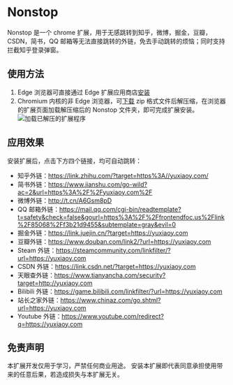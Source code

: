 # Nonstop
Nonstop 是一个 chrome 扩展，用于无感跳转到知乎，微博，掘金，豆瓣，CSDN，简书，QQ 邮箱等无法直接跳转的外链，免去手动跳转的烦恼；同时支持拦截知乎登录弹窗。

## 使用方法
1. Edge 浏览器可直接通过 Edge 扩展应用商店[安装](https://microsoftedge.microsoft.com/addons/detail/nonstop/ncjhljkmeagghpgekhdkaedcbippeaog?hl=zh-CN)
2. Chromium 内核的非 Edge 浏览器，可[下载](https://github.com/Yuxiaoy1/nonstop/releases) zip 格式文件后解压缩，在浏览器的扩展页面加载解压缩后的 Nonstop 文件夹，即可完成扩展安装。
![加载已解压的扩展程序](https://user-images.githubusercontent.com/24974936/101910150-83427c00-3bf9-11eb-82be-0f8ddd42731b.png)

## 应用效果
安装扩展后，点击下方四个链接，均可自动跳转：
* 知乎外链：<https://link.zhihu.com/?target=https%3A//yuxiaoy.com/>
* 简书外链：<https://www.jianshu.com/go-wild?ac=2&url=https%3A%2F%2Fyuxiaoy.com%2F>
* 微博外链：<http://t.cn/A6Gsm8pD>
* QQ 邮箱外链：<https://mail.qq.com/cgi-bin/readtemplate?t=safety&check=false&gourl=https%3A%2F%2Ffrontendfoc.us%2Flink%2F85068%2Ff3b21d9455&subtemplate=gray&evil=0>
* 掘金外链：<https://link.juejin.cn/?target=https://yuxiaoy.com>
* 豆瓣外链：<https://www.douban.com/link2/?url=https://yuxiaoy.com>
* Steam 外链：<https://steamcommunity.com/linkfilter/?url=https://yuxiaoy.com>
* CSDN 外链：<https://link.csdn.net/?target=https://yuxiaoy.com>
* 天眼查外链：<https://www.tianyancha.com/security?target=http://yuxiaoy.com>
* Bilibili 外链：<https://game.bilibili.com/linkfilter/?url=https://yuxiaoy.com>
* 站长之家外链：<https://www.chinaz.com/go.shtml?url=https://yuxiaoy.com>
* Youtube 外链：<https://www.youtube.com/redirect?q=https://yuxiaoy.com>

## 免责声明
本扩展开发仅用于学习，严禁任何商业用途。
安装本扩展即代表同意承担使用带来的任意后果，若造成损失与本扩展无关。
